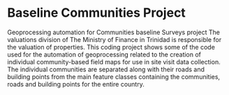 # Baseline Communities Project
Geoprocessing automation for Communities baseline Surveys project
The valuations division of The Ministry of Finance in Trinidad is responsible for the valuation of properties. 
This coding project shows some of the code used for the automation of geoprocessing related to the creation of individual community-based field maps for use in site visit data collection.
The individual communities are separated along with their roads and building points from the main feature classes containing the communities, roads and building points for the entire country.
